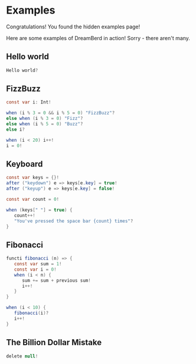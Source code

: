 # Examples

Congratulations! You found the hidden examples page!

Here are some examples of DreamBerd in action! Sorry - there aren't many.

## Hello world
```java
Hello world?
```

## FizzBuzz
```java
const var i: Int!

when (i % 3 = 0 && i % 5 = 0) "FizzBuzz"?
else when (i % 3 = 0) "Fizz"?
else when (i % 5 = 0) "Buzz"?
else i? 

when (i < 20) i++!
i = 0!
```

## Keyboard
```java
const var keys = {}!
after ("keydown") e => keys[e.key] = true!
after ("keyup") e => keys[e.key] = false!

const var count = 0!

when (keys[" "] = true) {
   count++!
   "You've pressed the space bar {count} times"?
}
```

## Fibonacci
```java
functi fibonacci (n) => {
   const var sum = 1!
   const var i = 0!
   when (i < n) {
      sum += sum + previous sum!
      i++!
   }
}

when (i < 10) {
   fibonacci(i)?
   i++!
}
```

## The Billion Dollar Mistake
```java
delete null!
```

